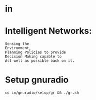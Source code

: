 # in
Intelligent Networks:
==

    Sensing the
    Environment,
    Planning Policies to provide
    Decision Making capable to
    Act well as possible back on it.


Setup gnuradio
==

    cd in/gnuradio/setup/gr && ./gr.sh
